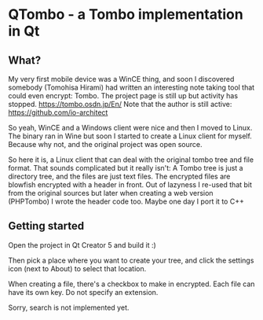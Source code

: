 # QTombo - a Tombo implementation in Qt

## What?
My very first mobile device was a WinCE thing, and soon I discovered somebody (Tomohisa Hirami) had written an interesting note taking tool that could even encrypt: Tombo.
The project page is still up but activity has stopped.
https://tombo.osdn.jp/En/
Note that the author is still active: https://github.com/io-architect

So yeah, WinCE and a Windows client were nice and then I moved to Linux. The binary ran in Wine but soon I started to create a Linux client for myself. Because why not, and the original project was open source.

So here it is, a Linux client that can deal with the original tombo tree and file format.
That sounds complicated but it really isn't: A Tombo tree is just a directory tree, and the files are just text files. The encrypted files are blowfish encrypted with a header in front. Out of lazyness I re-used that bit from the original sources but later when creating a web version (PHPTombo) I wrote the header code too. Maybe one day I port it to C++

## Getting started
Open the project in Qt Creator 5 and build it :)

Then pick a place where you want to create your tree, and click the settings icon (next to About) to select that location.

When creating a file, there's a checkbox to make in encrypted. Each file can have its own key. Do not specify an extension.

Sorry, search is not implemented yet.